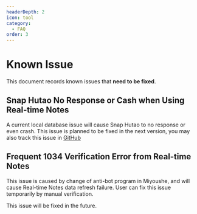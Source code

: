 ```yaml
---
headerDepth: 2
icon: tool
category:
  - FAQ
order: 3
---
```


# Known Issue

This document records known issues that **need to be fixed**.

## Snap Hutao No Response or Cash when Using Real-time Notes

A current local database issue will cause Snap Hutao to no response or even crash.
This issue is planned to be fixed in the next version, you may also track this issue in
[GitHub](https://github.com/DGP-Studio/Snap.Hutao/issues/706)

## Frequent 1034 Verification Error from Real-time Notes

This issue is caused by change of anti-bot program in Miyoushe, and will cause Real-time Notes data refresh failure.
User can fix this issue temporarily by manual verification.

This issue will be fixed in the future.
